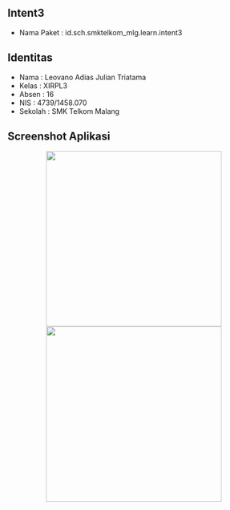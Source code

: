 ## Intent3
* Nama Paket : id.sch.smktelkom_mlg.learn.intent3

## Identitas
* Nama  : Leovano Adias Julian Triatama
* Kelas : XIRPL3
* Absen : 16
* NIS   : 4739/1458.070
* Sekolah : SMK Telkom Malang

## Screenshot Aplikasi
<p align="center">
  <img src="http://i66.tinypic.com/2lw2mwh.jpg" width="350"/>
  <img src="http://i67.tinypic.com/adjdjq.jpg" width="350"/>
</p>
